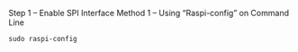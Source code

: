 Step 1 – Enable SPI Interface
Method 1 – Using “Raspi-config” on Command Line

```sudo raspi-config```



